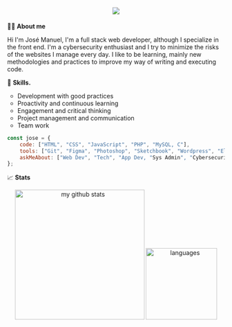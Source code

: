 <h1 align="center">
    <img src="https://readme-typing-svg.herokuapp.com/?lines=Hello+👋;I´m++Jose+Manuel..;Welcome+to+my+Github!&center=true&size=30">
</h1>

🙋‍♂️ <b>About me</b>

Hi I'm José Manuel, I'm a full stack web developer, although I specialize in the front end. I'm a cybersecurity enthusiast and I try to minimize the risks of the websites I manage every day. I like to be learning, mainly new methodologies and practices to improve my way of writing and executing code. 

🧠 <b>Skills.</b>

<ul>
    <li type="circle">Development with good practices</li>
    <li type="circle">Proactivity and continuous learning</li>
    <li type="circle">Engagement and critical thinking</li>
    <li type="circle">Project management and communication</li>
    <li type="circle">Team work</li>
</ul>

```javascript
const jose = {
    code: ["HTML", "CSS", "JavaScript", "PHP", "MySQL, C"],
    tools: ["Git", "Figma", "Photoshop", "Sketchbook", "Wordpress", "Elementor"],
    askMeAbout: ["Web Dev", "Tech", "App Dev, "Sys Admin", "Cybersecurity", "Dev Ops"]
};
```
📈 <b>Stats</b>

<p align="center">
    <a align="center">
        <img src="https://github-readme-stats.vercel.app/api/top-langs/?username=allowcookies&hide=c%23,powershell,Mathematica,Ruby,Objective-C,Objective-C%2b%2b,Cuda&title_color=61dafb&text_color=ffffff&icon_color=61dafb&bg_color=20232a&langs_count=8&layout=compact&border_color=61dafb&hide_border=true" alt="my github stats" width="300"/>&nbsp;<img src="https://github-readme-stats.vercel.app/api?username=allowcookies&show_icons=true&theme=react&border_color=61dafb&hide_border=true" alt="languages" height="165">
    </a>
</p>
